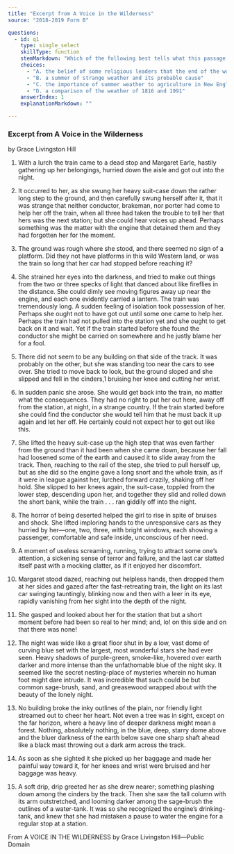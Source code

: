```yaml
---
title: "Excerpt from A Voice in the Wilderness"
source: "2018-2019 Form B"

questions:
  - id: q1
    type: single_select
    skillType: function
    stemMarkdown: "Which of the following best tells what this passage is about?"
    choices:
      - "A. the belief of some religious leaders that the end of the world was coming in 1816"
      - "B. a summer of strange weather and its probable cause"
      - "C. the importance of summer weather to agriculture in New England"
      - "D. a comparison of the weather of 1816 and 1991"
    answerIndex: 1
    explanationMarkdown: ""

---
```


### Excerpt from A Voice in the Wilderness

by Grace Livingston Hill

1. With a lurch the train came to a dead stop and Margaret Earle, hastily gathering up her belongings,
hurried down the aisle and got out into the night.

2. It occurred to her, as she swung her heavy suit-case down the rather long step to the ground, and then
carefully swung herself after it, that it was strange that neither conductor, brakeman, nor porter had
come to help her off the train, when all three had taken the trouble to tell her that hers was the next
station; but she could hear voices up ahead. Perhaps something was the matter with the engine that
detained them and they had forgotten her for the moment.

3. The ground was rough where she stood, and there seemed no sign of a platform. Did they not have
platforms in this wild Western land, or was the train so long that her car had stopped before
reaching it?

4. She strained her eyes into the darkness, and tried to make out things from the two or three specks of
light that danced about like fireflies in the distance. She could dimly see moving figures away up near
the engine, and each one evidently carried a lantern. The train was tremendously long. A sudden
feeling of isolation took possession of her. Perhaps she ought not to have got out until some one came
to help her. Perhaps the train had not pulled into the station yet and she ought to get back on it and
wait. Yet if the train started before she found the conductor she might be carried on somewhere and he
justly blame her for a fool.

5. There did not seem to be any building on that side of the track. It was probably on the other, but she
was standing too near the cars to see over. She tried to move back to look, but the ground sloped and
she slipped and fell in the cinders,1 bruising her knee and cutting her wrist.

6. In sudden panic she arose. She would get back into the train, no matter what the consequences. They
had no right to put her out here, away off from the station, at night, in a strange country. If the train
started before she could find the conductor she would tell him that he must back it up again and let
her off. He certainly could not expect her to get out like this.

7. She lifted the heavy suit-case up the high step that was even farther from the ground than it had been
when she came down, because her fall had loosened some of the earth and caused it to slide away from
the track. Then, reaching to the rail of the step, she tried to pull herself up, but as she did so the
engine gave a long snort and the whole train, as if it were in league against her, lurched forward
crazily, shaking off her hold. She slipped to her knees again, the suit-case, toppled from the lower step,
descending upon her, and together they slid and rolled down the short bank, while the train . . . ran
giddily off into the night.

8. The horror of being deserted helped the girl to rise in spite of bruises and shock. She lifted imploring
hands to the unresponsive cars as they hurried by her—one, two, three, with bright windows, each
showing a passenger, comfortable and safe inside, unconscious of her need.

9. A moment of useless screaming, running, trying to attract some one’s attention, a sickening sense of
terror and failure, and the last car slatted itself past with a mocking clatter, as if it enjoyed
her discomfort.

10. Margaret stood dazed, reaching out helpless hands, then dropped them at her sides and gazed after
the fast-retreating train, the light on its last car swinging tauntingly, blinking now and then with a
leer in its eye, rapidly vanishing from her sight into the depth of the night.

11. She gasped and looked about her for the station that but a short moment before had been so real to
her mind; and, lo! on this side and on that there was none!

12. The night was wide like a great floor shut in by a low, vast dome of curving blue set with the largest,
most wonderful stars she had ever seen. Heavy shadows of purple-green, smoke-like, hovered over
earth darker and more intense than the unfathomable blue of the night sky. It seemed like the secret
nesting-place of mysteries wherein no human foot might dare intrude. It was incredible that such
could be but common sage-brush, sand, and greasewood wrapped about with the beauty of the
lonely night.

13. No building broke the inky outlines of the plain, nor friendly light streamed out to cheer her heart.
Not even a tree was in sight, except on the far horizon, where a heavy line of deeper darkness might
mean a forest. Nothing, absolutely nothing, in the blue, deep, starry dome above and the bluer
darkness of the earth below save one sharp shaft ahead like a black mast throwing out a dark arm
across the track.

14. As soon as she sighted it she picked up her baggage and made her painful way toward it, for her knees
and wrist were bruised and her baggage was heavy.

15. A soft drip, drip greeted her as she drew nearer; something plashing down among the cinders by
the track. Then she saw the tall column with its arm outstretched, and looming darker among the
sage-brush the outlines of a water-tank. It was so she recognized the engine’s drinking-tank, and knew
that she had mistaken a pause to water the engine for a regular stop at a station.

From A VOICE IN THE WILDERNESS by Grace Livingston Hill—Public Domain
